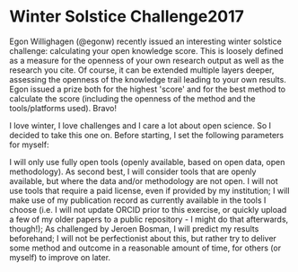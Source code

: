 # Winter Solstice Challenge2017

Egon Willighagen (@egonw) recently issued an interesting winter solstice challenge: calculating your open knowledge score. This is loosely defined as a measure for the openness of your own research output as well as the research you cite. Of course, it can be extended multiple layers deeper, assessing the openness of the knowledge trail leading to your own results. Egon issued a prize both for the highest 'score' and for the best method to calculate the score (including the openness of the method and the tools/platforms used). Bravo!

I love winter, I love challenges and I care a lot about open science. So I decided to take this one on. Before starting, I set the following parameters for myself:

I will only use fully open tools (openly available, based on open data, open methodology). As second best, I will consider tools that are openly available, but where the data and/or methodology are not open. I will not use tools that require a paid license, even if provided by my institution;
I will make use of my publication record as currently available in the tools I choose (i.e. I will not update ORCID prior to this exercise, or quickly upload a few of my older papers to a public repository - I might do that afterwards, though!);
As challenged by Jeroen Bosman, I will predict my results beforehand;
I will not be perfectionist about this, but rather try to deliver some method and outcome in a reasonable amount of time, for others (or myself) to improve on later.

